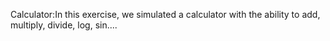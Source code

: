 Calculator:In this exercise, we simulated a calculator with the ability to add, multiply, divide, log, sin....
